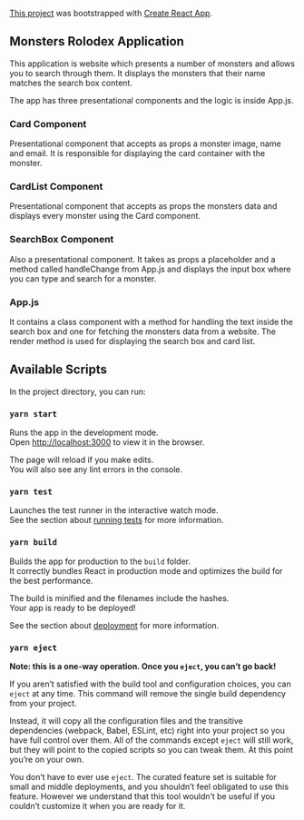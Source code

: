[This project](https://alex-dunarentu.github.io/react-learning/) was bootstrapped with [Create React App](https://github.com/facebook/create-react-app).

## Monsters Rolodex Application

This application is website which presents a number of monsters and allows you to search through them. It displays the monsters that their name matches the search box content.

The app has three presentational components and the logic is inside App.js.

### Card Component

Presentational component that accepts as props a monster image, name and email. It is responsible for displaying the card container with the monster.

### CardList Component

Presentational component that accepts as props the monsters data and displays every monster using the Card component.

### SearchBox Component

Also a presentational component. It takes as props a placeholder and a method called handleChange from App.js and displays the input box where you can type and search for a monster.

### App.js

It contains a class component with a method for handling the text inside the search box and one for fetching the monsters data from a website. The render method is used for displaying the search box and card list.

## Available Scripts

In the project directory, you can run:

### `yarn start`

Runs the app in the development mode.<br />
Open [http://localhost:3000](http://localhost:3000) to view it in the browser.

The page will reload if you make edits.<br />
You will also see any lint errors in the console.

### `yarn test`

Launches the test runner in the interactive watch mode.<br />
See the section about [running tests](https://facebook.github.io/create-react-app/docs/running-tests) for more information.

### `yarn build`

Builds the app for production to the `build` folder.<br />
It correctly bundles React in production mode and optimizes the build for the best performance.

The build is minified and the filenames include the hashes.<br />
Your app is ready to be deployed!

See the section about [deployment](https://facebook.github.io/create-react-app/docs/deployment) for more information.

### `yarn eject`

**Note: this is a one-way operation. Once you `eject`, you can’t go back!**

If you aren’t satisfied with the build tool and configuration choices, you can `eject` at any time. This command will remove the single build dependency from your project.

Instead, it will copy all the configuration files and the transitive dependencies (webpack, Babel, ESLint, etc) right into your project so you have full control over them. All of the commands except `eject` will still work, but they will point to the copied scripts so you can tweak them. At this point you’re on your own.

You don’t have to ever use `eject`. The curated feature set is suitable for small and middle deployments, and you shouldn’t feel obligated to use this feature. However we understand that this tool wouldn’t be useful if you couldn’t customize it when you are ready for it.
